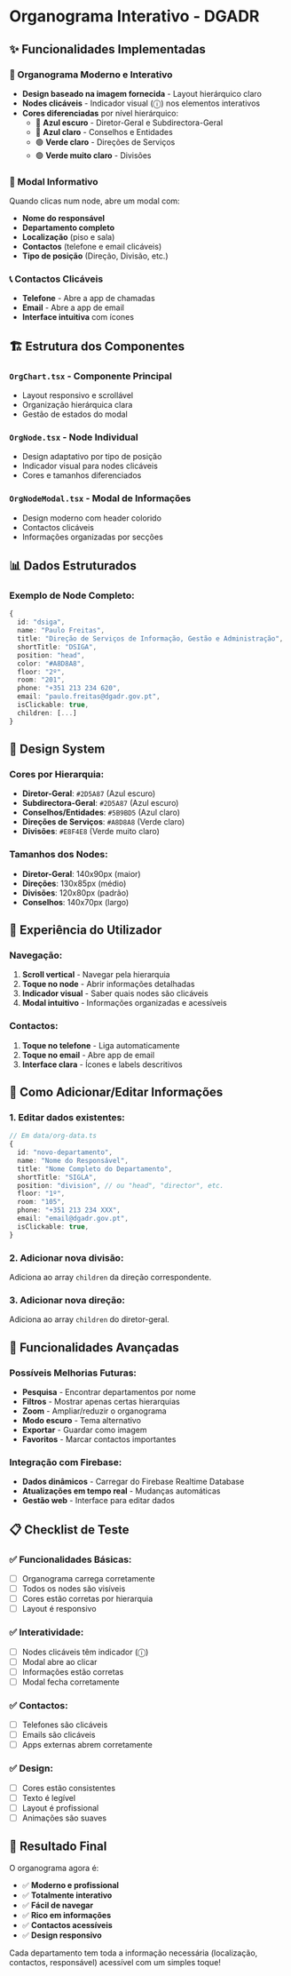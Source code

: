 # Organograma Interativo - DGADR

## ✨ Funcionalidades Implementadas

### 🎯 Organograma Moderno e Interativo
- **Design baseado na imagem fornecida** - Layout hierárquico claro
- **Nodes clicáveis** - Indicador visual (ⓘ) nos elementos interativos
- **Cores diferenciadas** por nível hierárquico:
  - 🔵 **Azul escuro** - Diretor-Geral e Subdirectora-Geral
  - 🔵 **Azul claro** - Conselhos e Entidades
  - 🟢 **Verde claro** - Direções de Serviços
  - 🟢 **Verde muito claro** - Divisões

### 📱 Modal Informativo
Quando clicas num node, abre um modal com:
- **Nome do responsável**
- **Departamento completo**
- **Localização** (piso e sala)
- **Contactos** (telefone e email clicáveis)
- **Tipo de posição** (Direção, Divisão, etc.)

### 📞 Contactos Clicáveis
- **Telefone** - Abre a app de chamadas
- **Email** - Abre a app de email
- **Interface intuitiva** com ícones

## 🏗️ Estrutura dos Componentes

### `OrgChart.tsx` - Componente Principal
- Layout responsivo e scrollável
- Organização hierárquica clara
- Gestão de estados do modal

### `OrgNode.tsx` - Node Individual
- Design adaptativo por tipo de posição
- Indicador visual para nodes clicáveis
- Cores e tamanhos diferenciados

### `OrgNodeModal.tsx` - Modal de Informações
- Design moderno com header colorido
- Contactos clicáveis
- Informações organizadas por secções

## 📊 Dados Estruturados

### Exemplo de Node Completo:
```typescript
{
  id: "dsiga",
  name: "Paulo Freitas",
  title: "Direção de Serviços de Informação, Gestão e Administração",
  shortTitle: "DSIGA",
  position: "head",
  color: "#A8D8A8",
  floor: "2º",
  room: "201",
  phone: "+351 213 234 620",
  email: "paulo.freitas@dgadr.gov.pt",
  isClickable: true,
  children: [...]
}
```

## 🎨 Design System

### Cores por Hierarquia:
- **Diretor-Geral**: `#2D5A87` (Azul escuro)
- **Subdirectora-Geral**: `#2D5A87` (Azul escuro)
- **Conselhos/Entidades**: `#5B9BD5` (Azul claro)
- **Direções de Serviços**: `#A8D8A8` (Verde claro)
- **Divisões**: `#E8F4E8` (Verde muito claro)

### Tamanhos dos Nodes:
- **Diretor-Geral**: 140x90px (maior)
- **Direções**: 130x85px (médio)
- **Divisões**: 120x80px (padrão)
- **Conselhos**: 140x70px (largo)

## 📱 Experiência do Utilizador

### Navegação:
1. **Scroll vertical** - Navegar pela hierarquia
2. **Toque no node** - Abrir informações detalhadas
3. **Indicador visual** - Saber quais nodes são clicáveis
4. **Modal intuitivo** - Informações organizadas e acessíveis

### Contactos:
1. **Toque no telefone** - Liga automaticamente
2. **Toque no email** - Abre app de email
3. **Interface clara** - Ícones e labels descritivos

## 🔧 Como Adicionar/Editar Informações

### 1. Editar dados existentes:
```typescript
// Em data/org-data.ts
{
  id: "novo-departamento",
  name: "Nome do Responsável",
  title: "Nome Completo do Departamento",
  shortTitle: "SIGLA",
  position: "division", // ou "head", "director", etc.
  floor: "1º",
  room: "105",
  phone: "+351 213 234 XXX",
  email: "email@dgadr.gov.pt",
  isClickable: true,
}
```

### 2. Adicionar nova divisão:
Adiciona ao array `children` da direção correspondente.

### 3. Adicionar nova direção:
Adiciona ao array `children` do diretor-geral.

## 🚀 Funcionalidades Avançadas

### Possíveis Melhorias Futuras:
- **Pesquisa** - Encontrar departamentos por nome
- **Filtros** - Mostrar apenas certas hierarquias
- **Zoom** - Ampliar/reduzir o organograma
- **Modo escuro** - Tema alternativo
- **Exportar** - Guardar como imagem
- **Favoritos** - Marcar contactos importantes

### Integração com Firebase:
- **Dados dinâmicos** - Carregar do Firebase Realtime Database
- **Atualizações em tempo real** - Mudanças automáticas
- **Gestão web** - Interface para editar dados

## 📋 Checklist de Teste

### ✅ Funcionalidades Básicas:
- [ ] Organograma carrega corretamente
- [ ] Todos os nodes são visíveis
- [ ] Cores estão corretas por hierarquia
- [ ] Layout é responsivo

### ✅ Interatividade:
- [ ] Nodes clicáveis têm indicador (ⓘ)
- [ ] Modal abre ao clicar
- [ ] Informações estão corretas
- [ ] Modal fecha corretamente

### ✅ Contactos:
- [ ] Telefones são clicáveis
- [ ] Emails são clicáveis
- [ ] Apps externas abrem corretamente

### ✅ Design:
- [ ] Cores estão consistentes
- [ ] Texto é legível
- [ ] Layout é profissional
- [ ] Animações são suaves

## 🎯 Resultado Final

O organograma agora é:
- ✅ **Moderno e profissional**
- ✅ **Totalmente interativo**
- ✅ **Fácil de navegar**
- ✅ **Rico em informações**
- ✅ **Contactos acessíveis**
- ✅ **Design responsivo**

Cada departamento tem toda a informação necessária (localização, contactos, responsável) acessível com um simples toque!